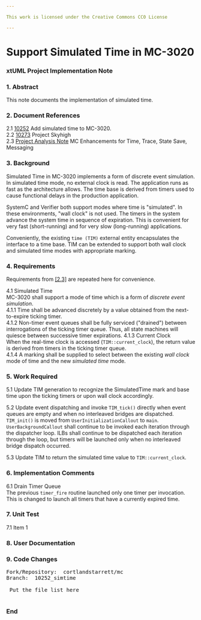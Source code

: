 ```yaml
---

This work is licensed under the Creative Commons CC0 License

---
```


# Support Simulated Time in MC-3020
### xtUML Project Implementation Note

### 1. Abstract

This note documents the implementation of simulated time.

### 2. Document References

<a id="2.1"></a>2.1 [10252](https://support.onefact.net/issues/10252) Add simulated time to MC-3020.  
<a id="2.2"></a>2.2 [10273](https://support.onefact.net/issues/10273) Project Skyhigh  
<a id="2.3"></a>2.3 [Project Analysis Note](10247_mcenhance_ant.md) MC Enhancements for Time, Trace, State Save, Messaging  

### 3. Background

Simulated Time in MC-3020 implements a form of discrete event
simulation.  In simulated time mode, no external clock is read.  The
application runs as fast as the architecture allows.  The time base is
derived from timers used to cause functional delays in the production
application.

SystemC and Verifier both support modes where time is "simulated".  In
these environments, "wall clock" is not used.  The timers in the system
advance the system time in sequence of expiration.  This is convenient for
very fast (short-running) and for very slow (long-running) applications.

Conveniently, the existing `time (TIM)` external entity encapsulates the
interface to a time base.  TIM can be extended to support both wall clock
and simulated time modes with appropriate marking.

### 4. Requirements

Requirements from [[2.3]](#2.3) are repeated here for convenience.

4.1 Simulated Time  
MC-3020 shall support a mode of time which is a form of _discrete event
simulation_.  
4.1.1 Time shall be advanced discretely by a value obtained from the
next-to-expire ticking timer.  
4.1.2 Non-timer event queues shall be fully serviced ("drained") between
interrogations of the ticking timer queue.  Thus, all state machines will
quiesce between successive timer expirations.
4.1.3 Current Clock  
When the real-time clock is accessed (`TIM::current_clock`), the return
value is derived from timers in the ticking timer queue.  
4.1.4 A marking shall be supplied to select between the existing _wall clock_
mode of time and the new _simulated time_ mode.  

### 5. Work Required

5.1 Update TIM generation to recognize the SimulatedTime mark and base time
upon the ticking timers or upon wall clock accordingly.

5.2 Update event dispatching and invoke `TIM_tick()` directly when event queues
are empty and when no interleaved bridges are dispatched.  `TIM_init()` is
moved from `UserInitializationCallout` to `main`.  `UserBackgroundCallout`
shall continue to be invoked each iteration through the dispatcher loop.  ILBs
shall continue to be dispatched each iteration through the loop, but timers
will be launched only when no interleaved bridge dispatch occurred.

5.3 Update TIM to return the simulated time value to `TIM::current_clock`.

### 6. Implementation Comments

6.1 Drain Timer Queue  
The previous `timer_fire` routine launched only one timer per invocation.
This is changed to launch all timers that have a currently expired time.

### 7. Unit Test

7.1 Item 1  

### 8. User Documentation



### 9. Code Changes


<pre>
Fork/Repository:  cortlandstarrett/mc
Branch:  10252_simtime

 Put the file list here 

</pre>

### End

